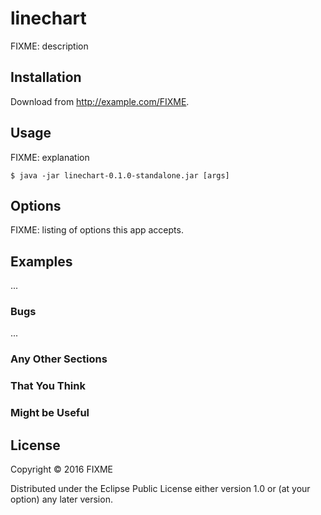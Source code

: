 # linechart

FIXME: description

## Installation

Download from http://example.com/FIXME.

## Usage

FIXME: explanation

    $ java -jar linechart-0.1.0-standalone.jar [args]

## Options

FIXME: listing of options this app accepts.

## Examples

...

### Bugs

...

### Any Other Sections
### That You Think
### Might be Useful

## License

Copyright © 2016 FIXME

Distributed under the Eclipse Public License either version 1.0 or (at
your option) any later version.
